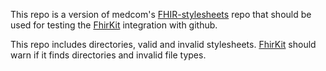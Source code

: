 This repo is a version of medcom's [FHIR-stylesheets](https://github.com/medcomdk/FHIR-stylesheets) repo that should be used for testing the [FhirKit](https://github.com/KvalitetsIT/FhirKit/tree/main) integration with github.

This repo includes directories, valid and invalid stylesheets.
[FhirKit](https://github.com/KvalitetsIT/FhirKit/tree/main) should warn if it finds directories and invalid file types.